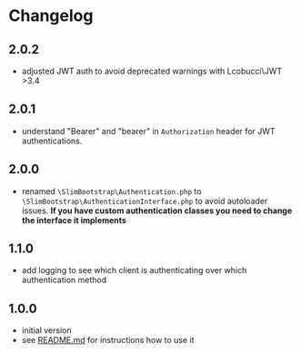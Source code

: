 # Changelog

## 2.0.2
- adjusted JWT auth to avoid deprecated warnings with Lcobucci\JWT >3.4

## 2.0.1
- understand "Bearer" and "bearer" in `Authorization` header for JWT authentications.

## 2.0.0
- renamed `\SlimBootstrap\Authentication.php` to `\SlimBootstrap\AuthenticationInterface.php` to avoid autoloader issues. **If you have custom authentication classes you need to change the interface it implements**

## 1.1.0
- add logging to see which client is authenticating over which authentication method

## 1.0.0
- initial version
- see [README.md](README.md) for instructions how to use it

